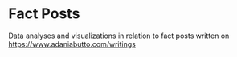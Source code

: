 # Fact Posts
 Data analyses and visualizations in relation to fact posts written on https://www.adaniabutto.com/writings
